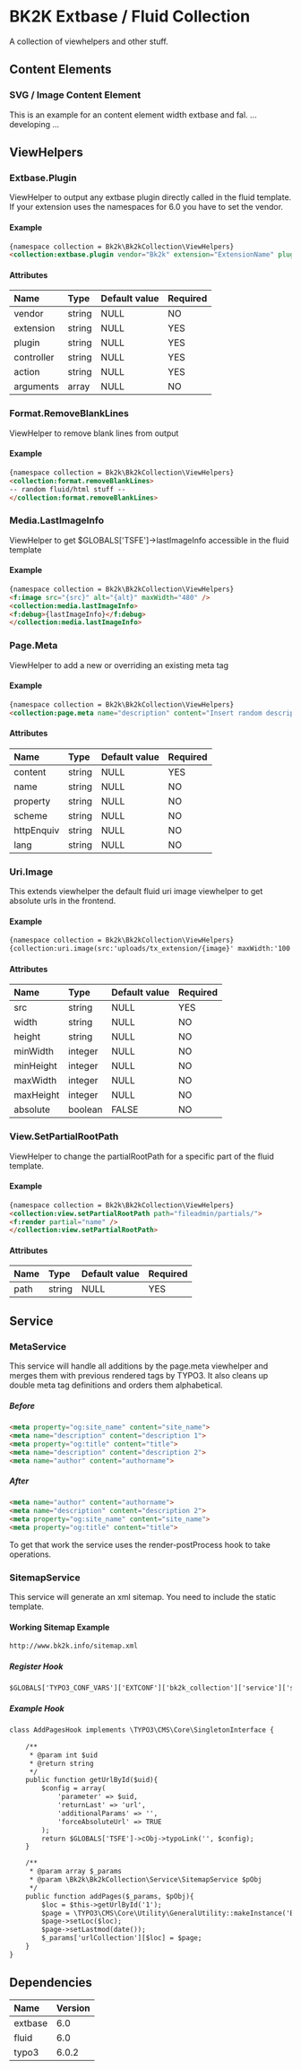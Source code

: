 BK2K Extbase / Fluid Collection
===============================
A collection of viewhelpers and other stuff.


## Content Elements

### SVG / Image Content Element
This is an example for an content element width extbase and fal.
... developing ...


## ViewHelpers


### Extbase.Plugin
ViewHelper to output any extbase plugin directly called in the fluid template. 
If your extension uses the namespaces for 6.0 you have to set the vendor.

#### Example
```html
{namespace collection = Bk2k\Bk2kCollection\ViewHelpers}
<collection:extbase.plugin vendor="Bk2k" extension="ExtensionName" plugin="PluginName" controller="Controller" action="Action" arguments="{settings: '{singlePid: 10}'}" />
```
#### Attributes
| Name          | Type      | Default value | Required  |
|:--------------|:----------|:--------------|:----------|
| vendor        | string    | NULL          | NO        |
| extension     | string    | NULL          | YES       |
| plugin        | string    | NULL          | YES       |
| controller    | string    | NULL          | YES       |
| action        | string    | NULL          | YES       |
| arguments     | array     | NULL          | NO        |


### Format.RemoveBlankLines
ViewHelper to remove blank lines from output

#### Example
```html
{namespace collection = Bk2k\Bk2kCollection\ViewHelpers}
<collection:format.removeBlankLines>
-- random fluid/html stuff --
</collection:format.removeBlankLines>
```


### Media.LastImageInfo
ViewHelper to get $GLOBALS['TSFE']->lastImageInfo accessible in the fluid template

#### Example
```html
{namespace collection = Bk2k\Bk2kCollection\ViewHelpers}
<f:image src="{src}" alt="{alt}" maxWidth="480" />
<collection:media.lastImageInfo>
<f:debug>{lastImageInfo}</f:debug>
</collection:media.lastImageInfo>
```


### Page.Meta 
ViewHelper to add a new or overriding an existing meta tag
#### Example
```html
{namespace collection = Bk2k\Bk2kCollection\ViewHelpers}
<collection:page.meta name="description" content="Insert random description here" />
```
#### Attributes
| Name          | Type      | Default value | Required  |
|:--------------|:----------|:--------------|:----------|
| content       | string    | NULL          | YES       |
| name          | string    | NULL          | NO        |
| property      | string    | NULL          | NO        |
| scheme        | string    | NULL          | NO        |
| httpEnquiv    | string    | NULL          | NO        |
| lang          | string    | NULL          | NO        |


### Uri.Image
This extends viewhelper the default fluid uri image viewhelper to get absolute urls in the frontend.

#### Example
```html
{namespace collection = Bk2k\Bk2kCollection\ViewHelpers}
{collection:uri.image(src:'uploads/tx_extension/{image}' maxWidth:'100', absolute: 1)}
```

#### Attributes
| Name          | Type      | Default value | Required  |
|:--------------|:----------|:--------------|:----------|
| src           | string    | NULL          | YES       |
| width         | string    | NULL          | NO        |
| height        | string    | NULL          | NO        |
| minWidth      | integer   | NULL          | NO        |
| minHeight     | integer   | NULL          | NO        |
| maxWidth      | integer   | NULL          | NO        |
| maxHeight     | integer   | NULL          | NO        |
| absolute      | boolean   | FALSE         | NO        |


### View.SetPartialRootPath
ViewHelper to change the partialRootPath for a specific part of the fluid template.

#### Example
```html
{namespace collection = Bk2k\Bk2kCollection\ViewHelpers}
<collection:view.setPartialRootPath path="fileadmin/partials/">
<f:render partial="name" />
</collection:view.setPartialRootPath>
```

#### Attributes
| Name          | Type      | Default value | Required  |
|:--------------|:----------|:--------------|:----------|
| path          | string    | NULL          | YES       |



## Service


### MetaService
This service will handle all additions by the page.meta viewhelper and merges
them with previous rendered tags by TYPO3. It also cleans up double meta tag definitions and orders them alphabetical.
##### Before
```html
<meta property="og:site_name" content="site_name">
<meta name="description" content="description 1">
<meta property="og:title" content="title">
<meta name="description" content="description 2">
<meta name="author" content="authorname">
```
##### After
```html
<meta name="author" content="authorname">
<meta name="description" content="description 2">
<meta property="og:site_name" content="site_name">
<meta property="og:title" content="title">
```
To get that work the service uses the render-postProcess hook to take operations.


### SitemapService
This service will generate an xml sitemap. 
You need to include the static template.

#### Working Sitemap Example 
```html
http://www.bk2k.info/sitemap.xml
```

##### Register Hook
```html
$GLOBALS['TYPO3_CONF_VARS']['EXTCONF']['bk2k_collection']['service']['sitemap']['addPages'][] = 'EXT:'.$_EXTKEY.'/Classes/Hooks/Sitemap/AddPagesHook.php:vendorName\extensionName\Hooks\Sitemap\AddPagesHook->addPages';
```

##### Example Hook
```html
class AddPagesHook implements \TYPO3\CMS\Core\SingletonInterface {
        
    /**
     * @param int $uid
     * @return string
     */
    public function getUrlById($uid){
        $config = array(
            'parameter' => $uid,
            'returnLast' => 'url',
            'additionalParams' => '',
            'forceAbsoluteUrl' => TRUE
        );
        return $GLOBALS['TSFE']->cObj->typoLink('', $config);
    }

    /**
     * @param array $_params
     * @param \Bk2k\Bk2kCollection\Service\SitemapService $pObj
     */
    public function addPages($_params, $pObj){
        $loc = $this->getUrlById('1');
        $page = \TYPO3\CMS\Core\Utility\GeneralUtility::makeInstance('Bk2k\Bk2kCollection\Object\Sitemap\Page');
        $page->setLoc($loc);
        $page->setLastmod(date());
        $_params['urlCollection'][$loc] = $page;        
    }
}
```


## Dependencies
| Name      | Version   |
|:----------|:----------|
| extbase   | 6.0       |
| fluid     | 6.0       |
| typo3     | 6.0.2     |
